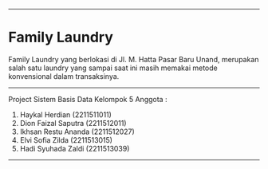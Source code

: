 
---

# Family Laundry

Family Laundry yang berlokasi di Jl. M. Hatta Pasar Baru Unand, merupakan salah satu laundry yang sampai saat ini masih memakai metode konvensional dalam transaksinya.

---

Project Sistem Basis Data Kelompok 5
Anggota :
1. Haykal Herdian 		(2211511011)
2. Dion Faizal Saputra	(2211512011)
3. Ikhsan Restu Ananda	(2211512027)
4. Elvi Sofia Zilda 		(2211513015)
5. Hadi Syuhada Zaldi	(2211513039)

---
